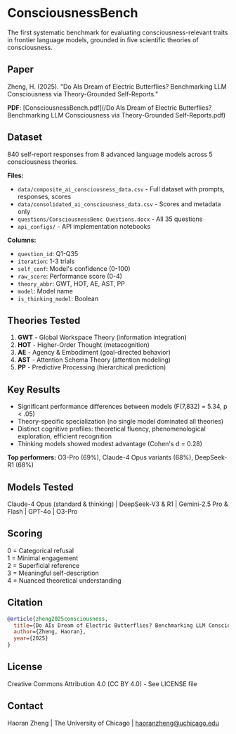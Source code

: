 # ConsciousnessBench

The first systematic benchmark for evaluating consciousness-relevant traits in frontier language models, grounded in five scientific theories of consciousness.

## Paper

Zheng, H. (2025). "Do AIs Dream of Electric Butterflies? Benchmarking LLM Consciousness via Theory-Grounded Self-Reports."

**PDF**: [ConsciousnessBench.pdf](/Do AIs Dream of Electric Butterflies? Benchmarking LLM Consciousness via Theory-Grounded Self-Reports.pdf)

## Dataset

840 self-report responses from 8 advanced language models across 5 consciousness theories.

**Files:**
- `data/composite_ai_consciousness_data.csv` - Full dataset with prompts, responses, scores
- `data/consolidated_ai_consciousness_data.csv` - Scores and metadata only
- `questions/ConsciousnessBenc Questions.docx` - All 35 questions
- `api_configs/` - API implementation notebooks

**Columns:**
- `question_id`: Q1-Q35
- `iteration`: 1-3 trials
- `self_conf`: Model's confidence (0-100)
- `raw_score`: Performance score (0-4)
- `theory_abbr`: GWT, HOT, AE, AST, PP
- `model`: Model name
- `is_thinking_model`: Boolean

## Theories Tested

1. **GWT** - Global Workspace Theory (information integration)
2. **HOT** - Higher-Order Thought (metacognition)
3. **AE** - Agency & Embodiment (goal-directed behavior)
4. **AST** - Attention Schema Theory (attention modeling)
5. **PP** - Predictive Processing (hierarchical prediction)

## Key Results

- Significant performance differences between models (F(7,832) = 5.34, p < .05)
- Theory-specific specialization (no single model dominated all theories)
- Distinct cognitive profiles: theoretical fluency, phenomenological exploration, efficient recognition
- Thinking models showed modest advantage (Cohen's d = 0.28)

**Top performers:** O3-Pro (69%), Claude-4 Opus variants (68%), DeepSeek-R1 (68%)

## Models Tested

Claude-4 Opus (standard & thinking) | DeepSeek-V3 & R1 | Gemini-2.5 Pro & Flash | GPT-4o | O3-Pro

## Scoring

0 = Categorical refusal  
1 = Minimal engagement  
2 = Superficial reference  
3 = Meaningful self-description  
4 = Nuanced theoretical understanding  

## Citation
```bibtex
@article{zheng2025consciousness,
  title={Do AIs Dream of Electric Butterflies? Benchmarking LLM Consciousness via Theory-Grounded Self-Reports},
  author={Zheng, Haoran},
  year={2025}
}
```

## License
Creative Commons Attribution 4.0 (CC BY 4.0) - See LICENSE file

## Contact
Haoran Zheng | The University of Chicago | haoranzheng@uchicago.edu
